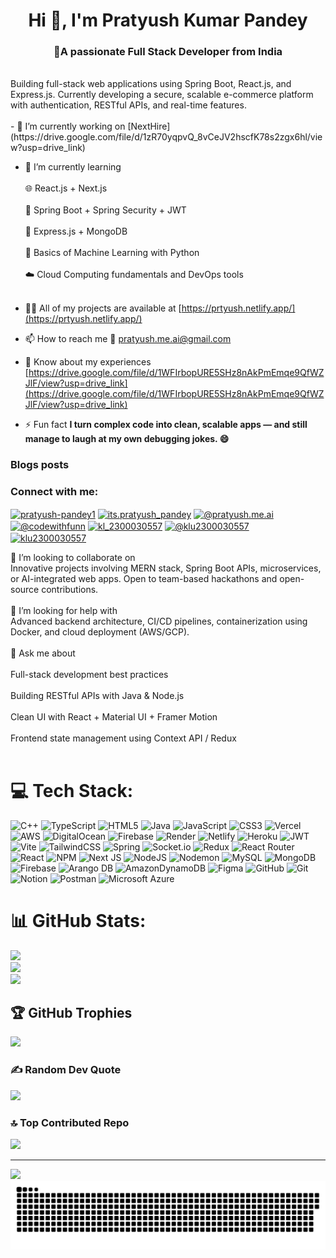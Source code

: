 <h1 align="center">Hi 👋, I'm Pratyush Kumar Pandey</h1>
<h3 align="center">🚀A passionate Full Stack Developer from India</h3>
 <br>Building full-stack web applications using Spring Boot, React.js, and Express.js. Currently developing a secure, scalable e-commerce platform with authentication, RESTful APIs, and real-time features.<br><br>
- 🔭 I’m currently working on [NextHire](https://drive.google.com/file/d/1zR70yqpvQ_8vCeJV2hscfK78s2zgx6hl/view?usp=drive_link)


- 🌱 I’m currently learning<br><br>🌐 React.js + Next.js<br><br>🧩 Spring Boot + Spring Security + JWT<br><br>🚀 Express.js + MongoDB<br><br>🧠 Basics of Machine Learning with Python<br><br>☁️ Cloud Computing fundamentals and DevOps tools<br><br>

- 👨‍💻 All of my projects are available at [https://prtyush.netlify.app/](https://prtyush.netlify.app/)

- 📫 How to reach me  📧 pratyush.me.ai@gmail.com 

- 📄 Know about my experiences [https://drive.google.com/file/d/1WFIrbopURE5SHz8nAkPmEmqe9QfWZJlF/view?usp=drive_link](https://drive.google.com/file/d/1WFIrbopURE5SHz8nAkPmEmqe9QfWZJlF/view?usp=drive_link)

- ⚡ Fun fact **I turn complex code into clean, scalable apps — and still manage to laugh at my own debugging jokes. 😄**

### Blogs posts
<!-- BLOG-POST-LIST:START -->
<!-- BLOG-POST-LIST:END -->

<h3 align="left">Connect with me:</h3>
<p align="left">
<a href="https://linkedin.com/in/pratyush-pandey1" target="blank"><img align="center" src="https://raw.githubusercontent.com/rahuldkjain/github-profile-readme-generator/master/src/images/icons/Social/linked-in-alt.svg" alt="pratyush-pandey1" height="30" width="40" /></a>
<a href="https://instagram.com/its.pratyush_pandey" target="blank"><img align="center" src="https://raw.githubusercontent.com/rahuldkjain/github-profile-readme-generator/master/src/images/icons/Social/instagram.svg" alt="its.pratyush_pandey" height="30" width="40" /></a>
<a href="https://medium.com/@pratyush.me.ai" target="blank"><img align="center" src="https://raw.githubusercontent.com/rahuldkjain/github-profile-readme-generator/master/src/images/icons/Social/medium.svg" alt="@pratyush.me.ai" height="30" width="40" /></a>
<a href="https://www.youtube.com/c/@codewithfunn" target="blank"><img align="center" src="https://raw.githubusercontent.com/rahuldkjain/github-profile-readme-generator/master/src/images/icons/Social/youtube.svg" alt="@codewithfunn" height="30" width="40" /></a>
<a href="https://www.codechef.com/users/kl_2300030557" target="blank"><img align="center" src="https://cdn.jsdelivr.net/npm/simple-icons@3.1.0/icons/codechef.svg" alt="kl_2300030557" height="30" width="40" /></a>
<a href="https://www.hackerrank.com/@klu2300030557" target="blank"><img align="center" src="https://raw.githubusercontent.com/rahuldkjain/github-profile-readme-generator/master/src/images/icons/Social/hackerrank.svg" alt="@klu2300030557" height="30" width="40" /></a>
<a href="https://www.leetcode.com/klu2300030557" target="blank"><img align="center" src="https://raw.githubusercontent.com/rahuldkjain/github-profile-readme-generator/master/src/images/icons/Social/leet-code.svg" alt="klu2300030557" height="30" width="40" /></a>
</p>
   

   
   
   
   
   
   
   
   
   
   
      
   
   
   
 
🤝 I’m looking to collaborate on<br>Innovative projects involving MERN stack, Spring Boot APIs, microservices, or AI-integrated web apps. Open to team-based hackathons and open-source contributions.<br><br>🧠 I’m looking for help with<br>Advanced backend architecture, CI/CD pipelines, containerization using Docker, and cloud deployment (AWS/GCP).<br><br>💬 Ask me about<br><br>Full-stack development best practices<br><br>Building RESTful APIs with Java & Node.js<br><br>Clean UI with React + Material UI + Framer Motion<br><br>Frontend state management using Context API / Redux<br><br>


# 💻 Tech Stack:
![C++](https://img.shields.io/badge/c++-%2300599C.svg?style=for-the-badge&logo=c%2B%2B&logoColor=white) ![TypeScript](https://img.shields.io/badge/typescript-%23007ACC.svg?style=for-the-badge&logo=typescript&logoColor=white)  ![HTML5](https://img.shields.io/badge/html5-%23E34F26.svg?style=for-the-badge&logo=html5&logoColor=white) ![Java](https://img.shields.io/badge/java-%23ED8B00.svg?style=for-the-badge&logo=openjdk&logoColor=white) ![JavaScript](https://img.shields.io/badge/javascript-%23323330.svg?style=for-the-badge&logo=javascript&logoColor=%23F7DF1E) ![CSS3](https://img.shields.io/badge/css3-%231572B6.svg?style=for-the-badge&logo=css3&logoColor=white) ![Vercel](https://img.shields.io/badge/vercel-%23000000.svg?style=for-the-badge&logo=vercel&logoColor=white) ![AWS](https://img.shields.io/badge/AWS-%23FF9900.svg?style=for-the-badge&logo=amazon-aws&logoColor=white)  ![DigitalOcean](https://img.shields.io/badge/DigitalOcean-%230167ff.svg?style=for-the-badge&logo=digitalOcean&logoColor=white) ![Firebase](https://img.shields.io/badge/firebase-%23039BE5.svg?style=for-the-badge&logo=firebase) ![Render](https://img.shields.io/badge/Render-%46E3B7.svg?style=for-the-badge&logo=render&logoColor=white) ![Netlify](https://img.shields.io/badge/netlify-%23000000.svg?style=for-the-badge&logo=netlify&logoColor=#00C7B7) ![Heroku](https://img.shields.io/badge/heroku-%23430098.svg?style=for-the-badge&logo=heroku&logoColor=white)   ![JWT](https://img.shields.io/badge/JWT-black?style=for-the-badge&logo=JSON%20web%20tokens) ![Vite](https://img.shields.io/badge/vite-%23646CFF.svg?style=for-the-badge&logo=vite&logoColor=white) ![TailwindCSS](https://img.shields.io/badge/tailwindcss-%2338B2AC.svg?style=for-the-badge&logo=tailwind-css&logoColor=white)  ![Spring](https://img.shields.io/badge/spring-%236DB33F.svg?style=for-the-badge&logo=spring&logoColor=white) ![Socket.io](https://img.shields.io/badge/Socket.io-black?style=for-the-badge&logo=socket.io&badgeColor=010101) ![Redux](https://img.shields.io/badge/redux-%23593d88.svg?style=for-the-badge&logo=redux&logoColor=white)  ![React Router](https://img.shields.io/badge/React_Router-CA4245?style=for-the-badge&logo=react-router&logoColor=white) ![React](https://img.shields.io/badge/react-%2320232a.svg?style=for-the-badge&logo=react&logoColor=%2361DAFB) ![NPM](https://img.shields.io/badge/NPM-%23CB3837.svg?style=for-the-badge&logo=npm&logoColor=white) ![Next JS](https://img.shields.io/badge/Next-black?style=for-the-badge&logo=next.js&logoColor=white) ![NodeJS](https://img.shields.io/badge/node.js-6DA55F?style=for-the-badge&logo=node.js&logoColor=white) ![Nodemon](https://img.shields.io/badge/NODEMON-%23323330.svg?style=for-the-badge&logo=nodemon&logoColor=%BBDEAD)  ![MySQL](https://img.shields.io/badge/mysql-4479A1.svg?style=for-the-badge&logo=mysql&logoColor=white) ![MongoDB](https://img.shields.io/badge/MongoDB-%234ea94b.svg?style=for-the-badge&logo=mongodb&logoColor=white) ![Firebase](https://img.shields.io/badge/firebase-a08021?style=for-the-badge&logo=firebase&logoColor=ffcd34)  ![Arango DB](https://img.shields.io/badge/ArangoDB-DDE072?style=for-the-badge&logo=arangodb&logoColor=white) ![AmazonDynamoDB](https://img.shields.io/badge/Amazon%20DynamoDB-4053D6?style=for-the-badge&logo=Amazon%20DynamoDB&logoColor=white)  ![Figma](https://img.shields.io/badge/figma-%23F24E1E.svg?style=for-the-badge&logo=figma&logoColor=white)  ![GitHub](https://img.shields.io/badge/github-%23121011.svg?style=for-the-badge&logo=github&logoColor=white) ![Git](https://img.shields.io/badge/git-%23F05033.svg?style=for-the-badge&logo=git&logoColor=white)     ![Notion](https://img.shields.io/badge/Notion-%23000000.svg?style=for-the-badge&logo=notion&logoColor=white)  ![Postman](https://img.shields.io/badge/Postman-FF6C37?style=for-the-badge&logo=postman&logoColor=white) ![Microsoft Azure](https://img.shields.io/badge/Microsoft%20Azure-0089D6?style=for-the-badge&logo=microsoft-azure&logoColor=white)

# 📊 GitHub Stats:
![](https://github-readme-stats.vercel.app/api?username=its-pratyushpandey&theme=algolia&hide_border=false&include_all_commits=true&count_private=false)<br/>
![](https://nirzak-streak-stats.vercel.app/?user=its-pratyushpandey&theme=algolia&hide_border=false)<br/>
![](https://github-readme-stats.vercel.app/api/top-langs/?username=its-pratyushpandey&theme=algolia&hide_border=false&include_all_commits=true&count_private=false&layout=compact)

## 🏆 GitHub Trophies
![](https://github-profile-trophy.vercel.app/?username=its-pratyushpandey&theme=algolia&no-frame=false&no-bg=false&margin-w=4)

### ✍️ Random Dev Quote
![](https://quotes-github-readme.vercel.app/api?type=vetical&theme=radical)

### 🔝 Top Contributed Repo
![](https://github-contributor-stats.vercel.app/api?username=its-pratyushpandey&limit=5&theme=algolia&combine_all_yearly_contributions=true)

---
[![](https://visitcount.itsvg.in/api?id=its-pratyushpandey&icon=0&color=0)](https://visitcount.itsvg.in)
![snake gif](https://github.com/its-pratyushpandey/its-pratyushpandey/blob/output/github-snake-dark.svg)
<!-- Proudly created with GPRM ( https://gprm.itsvg.in ) -->
